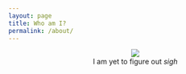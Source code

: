 ```yaml
---
layout: page
title: Who am I?
permalink: /about/
---
```


<center><img src="/blog/images/cueball.png"/></center>
<center>I am yet to figure out <i>sigh</i></center>
